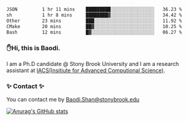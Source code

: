 <!--START_SECTION:waka-->

```txt
JSON         1 hr 11 mins    █████████░░░░░░░░░░░░░░░░   36.23 %
sh           1 hr 8 mins     ████████▓░░░░░░░░░░░░░░░░   34.42 %
Other        23 mins         ███░░░░░░░░░░░░░░░░░░░░░░   11.92 %
CMake        20 mins         ██▓░░░░░░░░░░░░░░░░░░░░░░   10.25 %
Bash         12 mins         █▓░░░░░░░░░░░░░░░░░░░░░░░   06.27 %
```

<!--END_SECTION:waka-->

### ✋Hi, this is Baodi. 

I am a Ph.D candidate @ Stony Brook University and I am a research assistant at [IACS(Insitiute for Advanced Computional Science)](https://iacs.stonybrook.edu/).

### ✨ Contact ✨

You can contact me by [Baodi.Shan@stonybrook.edu](mailto:Baodi.Shan@stonybrook.edu)

[![Anurag's GitHub stats](https://github-readme-stats.vercel.app/api?username=lwshanbd&theme=jolly&show_icons=true&count_private=true&include_all_commits=true)](https://github.com/anuraghazra/github-readme-stats)



<!--
**lwshanbd/lwshanbd** is a ✨ _special_ ✨ repository because its `README.md` (this file) appears on your GitHub profile.

Here are some ideas to get you started:

- 🔭 I’m currently working on ...
- 🌱 I’m currently learning ...
- 👯 I’m looking to collaborate on ...
- 🤔 I’m looking for help with ...
- 💬 Ask me about ...
- 📫 How to reach me: ...
- 😄 Pronouns: ...
- ⚡ Fun fact: ...
-->
